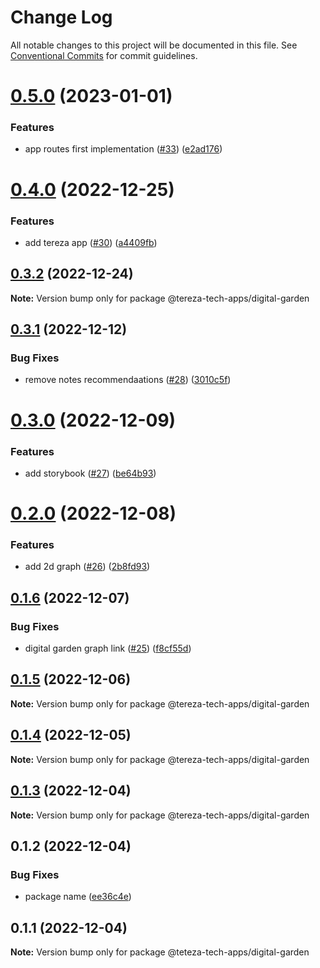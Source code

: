 # Change Log

All notable changes to this project will be documented in this file.
See [Conventional Commits](https://conventionalcommits.org) for commit guidelines.

# [0.5.0](https://github.com/terezatech/tereza-tech/compare/@tereza-tech-apps/digital-garden@0.4.0...@tereza-tech-apps/digital-garden@0.5.0) (2023-01-01)

### Features

- app routes first implementation ([#33](https://github.com/terezatech/tereza-tech/issues/33)) ([e2ad176](https://github.com/terezatech/tereza-tech/commit/e2ad1768d96cf9859a552d3b1c9f62300c4373b2))

# [0.4.0](https://github.com/terezatech/tereza-tech/compare/@tereza-tech-apps/digital-garden@0.3.2...@tereza-tech-apps/digital-garden@0.4.0) (2022-12-25)

### Features

- add tereza app ([#30](https://github.com/terezatech/tereza-tech/issues/30)) ([a4409fb](https://github.com/terezatech/tereza-tech/commit/a4409fbc730459f8a88a59b8af26456c59c4bd71))

## [0.3.2](https://github.com/terezatech/tereza-tech/compare/@tereza-tech-apps/digital-garden@0.3.1...@tereza-tech-apps/digital-garden@0.3.2) (2022-12-24)

**Note:** Version bump only for package @tereza-tech-apps/digital-garden

## [0.3.1](https://github.com/terezatech/tereza-tech/compare/@tereza-tech-apps/digital-garden@0.3.0...@tereza-tech-apps/digital-garden@0.3.1) (2022-12-12)

### Bug Fixes

- remove notes recommendaations ([#28](https://github.com/terezatech/tereza-tech/issues/28)) ([3010c5f](https://github.com/terezatech/tereza-tech/commit/3010c5f7bd8ecd9da9e0e5cb79e16e5187771546))

# [0.3.0](https://github.com/terezatech/tereza-tech/compare/@tereza-tech-apps/digital-garden@0.2.0...@tereza-tech-apps/digital-garden@0.3.0) (2022-12-09)

### Features

- add storybook ([#27](https://github.com/terezatech/tereza-tech/issues/27)) ([be64b93](https://github.com/terezatech/tereza-tech/commit/be64b93000f7a71666dc240e78a0df09c0760282))

# [0.2.0](https://github.com/terezatech/tereza-tech/compare/@tereza-tech-apps/digital-garden@0.1.6...@tereza-tech-apps/digital-garden@0.2.0) (2022-12-08)

### Features

- add 2d graph ([#26](https://github.com/terezatech/tereza-tech/issues/26)) ([2b8fd93](https://github.com/terezatech/tereza-tech/commit/2b8fd93399076ccb7d1c784ff0eea963268b293f))

## [0.1.6](https://github.com/terezatech/tereza-tech/compare/@tereza-tech-apps/digital-garden@0.1.5...@tereza-tech-apps/digital-garden@0.1.6) (2022-12-07)

### Bug Fixes

- digital garden graph link ([#25](https://github.com/terezatech/tereza-tech/issues/25)) ([f8cf55d](https://github.com/terezatech/tereza-tech/commit/f8cf55db241543e54c0c464196da486668465452))

## [0.1.5](https://github.com/terezatech/tereza-tech/compare/@tereza-tech-apps/digital-garden@0.1.4...@tereza-tech-apps/digital-garden@0.1.5) (2022-12-06)

**Note:** Version bump only for package @tereza-tech-apps/digital-garden

## [0.1.4](https://github.com/terezatech/tereza-tech/compare/@tereza-tech-apps/digital-garden@0.1.3...@tereza-tech-apps/digital-garden@0.1.4) (2022-12-05)

**Note:** Version bump only for package @tereza-tech-apps/digital-garden

## [0.1.3](https://github.com/terezatech/tereza-tech/compare/@tereza-tech-apps/digital-garden@0.1.2...@tereza-tech-apps/digital-garden@0.1.3) (2022-12-04)

**Note:** Version bump only for package @tereza-tech-apps/digital-garden

## 0.1.2 (2022-12-04)

### Bug Fixes

- package name ([ee36c4e](https://github.com/terezatech/tereza-tech/commit/ee36c4e06cf46c4717a2a44e698873e9696ec8da))

## 0.1.1 (2022-12-04)

**Note:** Version bump only for package @teteza-tech-apps/digital-garden
